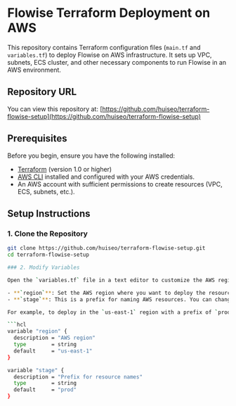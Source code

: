 # Flowise Terraform Deployment on AWS

This repository contains Terraform configuration files (`main.tf` and `variables.tf`) to deploy Flowise on AWS infrastructure. It sets up VPC, subnets, ECS cluster, and other necessary components to run Flowise in an AWS environment.

## Repository URL

You can view this repository at: [https://github.com/huiseo/terraform-flowise-setup](https://github.com/huiseo/terraform-flowise-setup)

## Prerequisites

Before you begin, ensure you have the following installed:

- [Terraform](https://www.terraform.io/downloads.html) (version 1.0 or higher)
- [AWS CLI](https://aws.amazon.com/cli/) installed and configured with your AWS credentials.
- An AWS account with sufficient permissions to create resources (VPC, ECS, subnets, etc.).

## Setup Instructions

### 1. Clone the Repository

```bash
git clone https://github.com/huiseo/terraform-flowise-setup.git
cd terraform-flowise-setup

### 2. Modify Variables

Open the `variables.tf` file in a text editor to customize the AWS region and resource name prefix. You can modify the following variables:

- **`region`**: Set the AWS region where you want to deploy the resources. The default is `ap-northeast-2` (Seoul). Example values: `us-west-2`, `us-east-1`.
- **`stage`**: This is a prefix for naming AWS resources. You can change this based on your environment. The default is `flowise`.

For example, to deploy in the `us-east-1` region with a prefix of `prod`, modify `variables.tf` as follows:

```hcl
variable "region" {
  description = "AWS region"
  type        = string
  default     = "us-east-1"
}

variable "stage" {
  description = "Prefix for resource names"
  type        = string
  default     = "prod"
}
